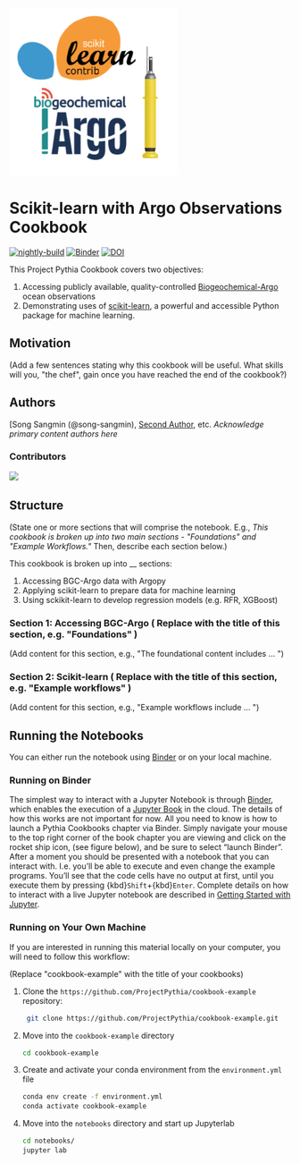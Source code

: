 <img src="thumbnail.png" alt="thumbnail" width="300"/>

# Scikit-learn with Argo Observations Cookbook

[![nightly-build](https://github.com/song-sangmin/sklearn-argo/actions/workflows/nightly-build.yaml/badge.svg)](https://github.com/song-sangmin/sklearn-argo/actions/workflows/nightly-build.yaml)
[![Binder](https://binder.projectpythia.org/badge_logo.svg)](https://binder.projectpythia.org/v2/gh/song-sangmin/sklearn-argo/main?labpath=notebooks)
[![DOI](https://zenodo.org/badge/808693731.svg)](https://zenodo.org/badge/latestdoi/808693731)

This Project Pythia Cookbook covers two objectives:

1. Accessing publicly available, quality-controlled [Biogeochemical-Argo](https://biogeochemical-argo.org/) ocean observations
2. Demonstrating uses of [scikit-learn](https://scikit-learn.org/), a powerful and accessible Python package for machine learning.


## Motivation

(Add a few sentences stating why this cookbook will be useful. What skills will you, "the chef", gain once you have reached the end of the cookbook?)

## Authors

[Song Sangmin (@song-sangmin), [Second Author](@second-author), etc. _Acknowledge primary content authors here_

### Contributors

<a href="https://github.com/song-sangmin/sklearn-argo/graphs/contributors">
  <img src="https://contrib.rocks/image?repo=song-sangmin/sklearn-argo" />
</a>

## Structure

(State one or more sections that will comprise the notebook. E.g., _This cookbook is broken up into two main sections - "Foundations" and "Example Workflows."_ Then, describe each section below.)

This cookbook is broken up into __ sections: 

1. Accessing BGC-Argo data with Argopy
2. Applying scikit-learn to prepare data for machine learning
3. Using sckikit-learn to develop regression models (e.g. RFR, XGBoost)

### Section 1: Accessing BGC-Argo ( Replace with the title of this section, e.g. "Foundations" )

(Add content for this section, e.g., "The foundational content includes ... ")

### Section 2: Scikit-learn ( Replace with the title of this section, e.g. "Example workflows" )

(Add content for this section, e.g., "Example workflows include ... ")

## Running the Notebooks

You can either run the notebook using [Binder](https://binder.projectpythia.org/) or on your local machine.

### Running on Binder

The simplest way to interact with a Jupyter Notebook is through
[Binder](https://binder.projectpythia.org/), which enables the execution of a
[Jupyter Book](https://jupyterbook.org) in the cloud. The details of how this works are not
important for now. All you need to know is how to launch a Pythia
Cookbooks chapter via Binder. Simply navigate your mouse to
the top right corner of the book chapter you are viewing and click
on the rocket ship icon, (see figure below), and be sure to select
“launch Binder”. After a moment you should be presented with a
notebook that you can interact with. I.e. you’ll be able to execute
and even change the example programs. You’ll see that the code cells
have no output at first, until you execute them by pressing
{kbd}`Shift`\+{kbd}`Enter`. Complete details on how to interact with
a live Jupyter notebook are described in [Getting Started with
Jupyter](https://foundations.projectpythia.org/foundations/getting-started-jupyter.html).

### Running on Your Own Machine

If you are interested in running this material locally on your computer, you will need to follow this workflow:

(Replace "cookbook-example" with the title of your cookbooks)

1. Clone the `https://github.com/ProjectPythia/cookbook-example` repository:

   ```bash
    git clone https://github.com/ProjectPythia/cookbook-example.git
   ```

1. Move into the `cookbook-example` directory
   ```bash
   cd cookbook-example
   ```
1. Create and activate your conda environment from the `environment.yml` file
   ```bash
   conda env create -f environment.yml
   conda activate cookbook-example
   ```
1. Move into the `notebooks` directory and start up Jupyterlab
   ```bash
   cd notebooks/
   jupyter lab
   ```
